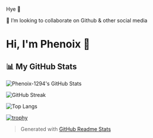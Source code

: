 Hye 👋

💞️ I’m looking to collaborate on Github & other social media

<!--
- 👋 Hi, I’m @Phenoix-1294
- 👀 I’m interested in
- 🌱 I’m currently learning ...
- 💞️ I’m looking to collaborate on ...
- 📫 How to reach me ...
- 😄 Pronouns: ...
- ⚡ Fun fact: ...
---!>
<!---
Phenoix-1294/Phenoix-1294 is a ✨ special ✨ repository because its `README.md` (this file) appears on your GitHub profile.
You can click the Preview link to take a look at your changes.
--->

# Hi, I'm Phenoix 👋

## 📊 My GitHub Stats

![Phenoix-1294's GitHub Stats](https://github-readme-stats.vercel.app/api?username=Phenoix-1294&show_icons=true&count_private=true&hide_title=false&hide_rank=false&card_width=400&theme=dark)

![GitHub Streak](https://streak-stats.demolab.com?user=Phenoix-1294&theme=dark&hide_border=true)

![Top Langs](https://github-readme-stats.vercel.app/api/top-langs/?username=Phenoix-1294&layout=compact&theme=dark)

<!-- Trophies -->
[![trophy](https://github-profile-trophy.vercel.app/?username=Phenoix-1294&theme=darkhub&row=1&column=6)](https://github.com/ryo-ma/github-profile-trophy)

> Generated with [GitHub Readme Stats](https://github.com/anuraghazra/github-readme-stats)
